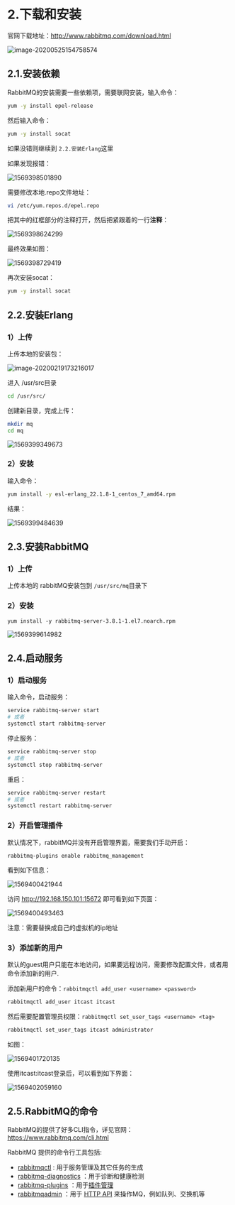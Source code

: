 # 2.下载和安装

官网下载地址：http://www.rabbitmq.com/download.html

  ![image-20200525154758574](assets/image-20200525154758574.png)

## 2.1.安装依赖

RabbitMQ的安装需要一些依赖项，需要联网安装，输入命令：

```sh
yum -y install epel-release
```

然后输入命令：

```sh
yum -y install socat
```

如果没错则继续到 `2.2.安装Erlang`这里

如果发现报错：

![1569398501890](assets/1569398501890.png)

需要修改本地.repo文件地址：

```sh
vi /etc/yum.repos.d/epel.repo
```



把其中的红框部分的注释打开，然后把紧跟着的一行**注释**：

![1569398624299](assets/1569398624299.png)

最终效果如图：

![1569398729419](assets/1569398729419.png)



再次安装socat：

```sh
yum -y install socat
```



## 2.2.安装Erlang

### 1）上传

上传本地的安装包：

![image-20200219173216017](assets/image-20200219173216017.png) 

进入 /usr/src目录

```sh
cd /usr/src/
```

创建新目录，完成上传：

```sh
mkdir mq
cd mq
```

![1569399349673](assets/1569399349673.png)



### 2）安装

输入命令：

```sh
yum install -y esl-erlang_22.1.8-1_centos_7_amd64.rpm
```

结果：

![1569399484639](assets/1569399484639.png)



## 2.3.安装RabbitMQ

### 1）上传

上传本地的 rabbitMQ安装包到 `/usr/src/mq`目录下

### 2）安装

```
yum install -y rabbitmq-server-3.8.1-1.el7.noarch.rpm
```

![1569399614982](assets/1569399614982.png)



## 2.4.启动服务

### 1）启动服务

输入命令，启动服务：

```sh
service rabbitmq-server start
# 或者
systemctl start rabbitmq-server
```

停止服务：

```sh
service rabbitmq-server stop
# 或者
systemctl stop rabbitmq-server
```

重启：

```sh
service rabbitmq-server restart
# 或者
systemctl restart rabbitmq-server
```



### 2）开启管理插件

默认情况下，rabbitMQ并没有开启管理界面，需要我们手动开启：

```
rabbitmq-plugins enable rabbitmq_management
```

看到如下信息：

![1569400421944](assets/1569400421944.png)

访问 http://192.168.150.101:15672 即可看到如下页面：

![1569400493463](assets/1569400493463.png)

注意：需要替换成自己的虚拟机的ip地址

### 3）添加新的用户

默认的guest用户只能在本地访问，如果要远程访问，需要修改配置文件，或者用命令添加新的用户.

添加新用户的命令：`rabbitmqctl add_user <username> <password>`

```sh
rabbitmqctl add_user itcast itcast
```

然后需要配置管理员权限：`rabbitmqctl set_user_tags <username> <tag>`

```sh
rabbitmqctl set_user_tags itcast administrator
```

如图：

![1569401720135](assets/1569401720135.png)



使用itcast:itcast登录后，可以看到如下界面：

![1569402059160](assets/1569402059160.png)



## 2.5.RabbitMQ的命令

RabbitMQ的提供了好多CLI指令，详见官网：https://www.rabbitmq.com/cli.html

RabbitMQ 提供的命令行工具包括:

- [rabbitmqctl](https://www.rabbitmq.com/rabbitmqctl.8.html) : 用于服务管理及其它任务的生成
- [rabbitmq-diagnostics](https://www.rabbitmq.com/rabbitmq-diagnostics.8.html) ：用于诊断和健康检测
- [rabbitmq-plugins](https://www.rabbitmq.com/rabbitmq-plugins.8.html) ：用于[插件管理](https://www.rabbitmq.com/plugins.html)
- [rabbitmqadmin](https://www.rabbitmq.com/management-cli.html) ：用于 [HTTP API](https://www.rabbitmq.com/management.html) 来操作MQ，例如队列、交换机等


